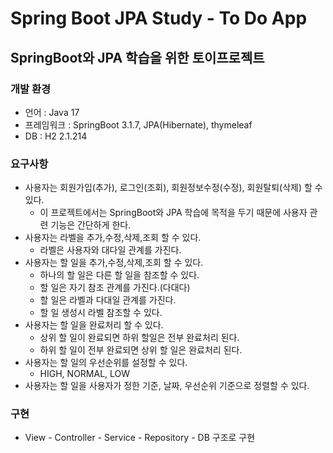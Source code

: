 # Spring Boot JPA Study - To Do App
## SpringBoot와 JPA 학습을 위한 토이프로젝트

### 개발 환경
- 언어 : Java 17
- 프레임워크 : SpringBoot 3.1.7, JPA(Hibernate), thymeleaf
- DB : H2 2.1.214

### 요구사항
- 사용자는 회원가입(추가), 로그인(조회), 회원정보수정(수정), 회원탈퇴(삭제) 할 수 있다.
    - 이 프로젝트에서는 SpringBoot와 JPA 학습에 목적을 두기 때문에 사용자 관련 기능은 간단하게 한다.
- 사용자는 라벨을 추가,수정,삭제,조회 할 수 있다.
    - 라벨은 사용자와 대다일 관계를 가진다.
- 사용자는 할 일을 추가,수정,삭제,조회 할 수 있다.
    - 하나의 할 일은 다른 할 일을 참조할 수 있다.
    - 할 일은 자기 참조 관계를 가진다.(다대다)
    - 할 일은 라벨과 다대일 관계를 가진다.
    - 할 일 생성시 라벨 참조할 수 있다.
- 사용자는 할 일을 완료처리 할 수 있다.
    - 상위 할 일이 완료되면 하위 할일은 전부 완료처리 된다.
    - 하위 할 일이 전부 완료되면 상위 할 일은 완료처리 된다.
- 사용자는 할 일의 우선순위를 설정할 수 있다.
    - HIGH, NORMAL, LOW
- 사용자는 할 일을 사용자가 정한 기준, 날짜, 우선순위 기준으로 정렬할 수 있다.

### 구현
* View - Controller - Service - Repository - DB 구조로 구현